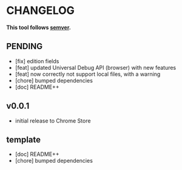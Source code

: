 # CHANGELOG
**This tool follows [semver](https://semver.org/).**

## PENDING
* [fix] edition fields
* [feat] updated Universal Debug API (browser) with new features
* [feat] now correctly not support local files, with a warning
* [chore] bumped dependencies
* [doc] README++

## v0.0.1
* initial release to Chrome Store

## template
* [doc] README++
* [chore] bumped dependencies

